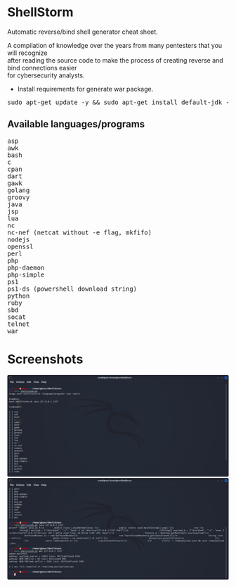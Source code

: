 # ShellStorm
Automatic reverse/bind shell generator cheat sheet.  

A compilation of knowledge over the years from many pentesters that you will recognize  
after reading the source code to make the process of creating reverse and bind connections easier  
for cybersecurity analysts.  

* Install requirements for generate war package.  
<pre>sudo apt-get update -y && sudo apt-get install default-jdk -y</pre>

## Available languages/programs  
<pre>
asp
awk
bash
c
cpan
dart
gawk
golang
groovy
java
jsp
lua
nc
nc-nef (netcat without -e flag, mkfifo)
nodejs
openssl
perl
php
php-daemon
php-simple
ps1
ps1-ds (powershell download string)
python
ruby
sbd
socat
telnet
war
</pre>

# Screenshots
![alt text](https://github.com/0bfxGH0ST/ShellStorm/blob/main/screenshots/screenshot01.png)  
![alt text](https://github.com/0bfxGH0ST/ShellStorm/blob/main/screenshots/screenshot2.png)  
